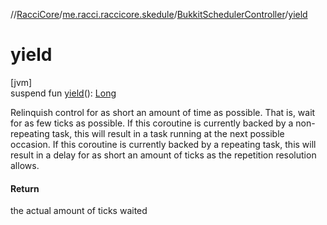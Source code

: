 //[RacciCore](../../../index.md)/[me.racci.raccicore.skedule](../index.md)/[BukkitSchedulerController](index.md)/[yield](yield.md)

# yield

[jvm]\
suspend fun [yield](yield.md)(): [Long](https://kotlinlang.org/api/latest/jvm/stdlib/kotlin/-long/index.html)

Relinquish control for as short an amount of time as possible. That is, wait for as few ticks as possible. If this coroutine is currently backed by a non-repeating task, this will result in a task running at the next possible occasion. If this coroutine is currently backed by a repeating task, this will result in a delay for as short an amount of ticks as the repetition resolution allows.

#### Return

the actual amount of ticks waited
